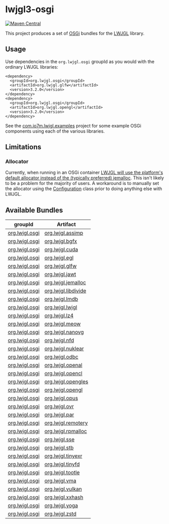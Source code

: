 lwjgl3-osgi
===

[![Maven Central](https://maven-badges.herokuapp.com/maven-central/org.lwjgl.osgi/org.lwjgl.parent/badge.png)](https://maven-badges.herokuapp.com/maven-central/org.lwjgl.osgi/org.lwjgl.parent)

This project produces a set of [OSGi](https://www.osgi.org) bundles for
the [LWJGL](https://lwjgl.org) library.

## Usage

Use dependencies in the `org.lwjgl.osgi` groupId as you would with
the ordinary LWJGL libraries:

```
<dependency>
  <groupId>org.lwjgl.osgi</groupId>
  <artifactId>org.lwjgl.glfw</artifactId>
  <version>3.2.0</version>
</dependency>
<dependency>
  <groupId>org.lwjgl.osgi</groupId>
  <artifactId>org.lwjgl.opengl</artifactId>
  <version>3.2.0</version>
</dependency>
```

See the [com.io7m.lwjgl.examples](https://github.com/io7m/com.io7m.lwjgl.examples) project
for some example OSGi components using each of the various libraries.

## Limitations

### Allocator

Currently, when running in an OSGi container [LWJGL will use
the platform's default allocator instead of the (typically preferred)
jemalloc](https://github.com/LWJGL/lwjgl3-osgi/issues/10#issuecomment-450435669).
This isn't likely to be a problem for the majority of users. A workaround
is to manually set the allocator using the [Configuration](https://javadoc.lwjgl.org/org/lwjgl/system/Configuration.html)
class prior to doing anything else with LWJGL.

## Available Bundles

| groupId | Artifact |
|---------|----------|
| [org.lwjgl.osgi](http://search.maven.org/#search%7Cga%7C1%7Cg%3A%22org.lwjgl.osgi%22) | [org.lwjgl.assimp](http://search.maven.org/#artifactdetails%7Corg.lwjgl.osgi%7Corg.lwjgl.assimp%7C3.2.0%7Cjar) |
| [org.lwjgl.osgi](http://search.maven.org/#search%7Cga%7C1%7Cg%3A%22org.lwjgl.osgi%22) | [org.lwjgl.bgfx](http://search.maven.org/#artifactdetails%7Corg.lwjgl.osgi%7Corg.lwjgl.bgfx%7C3.2.0%7Cjar) |
| [org.lwjgl.osgi](http://search.maven.org/#search%7Cga%7C1%7Cg%3A%22org.lwjgl.osgi%22) | [org.lwjgl.cuda](http://search.maven.org/#artifactdetails%7Corg.lwjgl.osgi%7Corg.lwjgl.cuda%7C3.2.0%7Cjar) |
| [org.lwjgl.osgi](http://search.maven.org/#search%7Cga%7C1%7Cg%3A%22org.lwjgl.osgi%22) | [org.lwjgl.egl](http://search.maven.org/#artifactdetails%7Corg.lwjgl.osgi%7Corg.lwjgl.egl%7C3.2.0%7Cjar) |
| [org.lwjgl.osgi](http://search.maven.org/#search%7Cga%7C1%7Cg%3A%22org.lwjgl.osgi%22) | [org.lwjgl.glfw](http://search.maven.org/#artifactdetails%7Corg.lwjgl.osgi%7Corg.lwjgl.glfw%7C3.2.0%7Cjar) |
| [org.lwjgl.osgi](http://search.maven.org/#search%7Cga%7C1%7Cg%3A%22org.lwjgl.osgi%22) | [org.lwjgl.jawt](http://search.maven.org/#artifactdetails%7Corg.lwjgl.osgi%7Corg.lwjgl.jawt%7C3.2.0%7Cjar) |
| [org.lwjgl.osgi](http://search.maven.org/#search%7Cga%7C1%7Cg%3A%22org.lwjgl.osgi%22) | [org.lwjgl.jemalloc](http://search.maven.org/#artifactdetails%7Corg.lwjgl.osgi%7Corg.lwjgl.jemalloc%7C3.2.0%7Cjar) |
| [org.lwjgl.osgi](http://search.maven.org/#search%7Cga%7C1%7Cg%3A%22org.lwjgl.osgi%22) | [org.lwjgl.libdivide](http://search.maven.org/#artifactdetails%7Corg.lwjgl.osgi%7Corg.lwjgl.libdivide%7C3.2.0%7Cjar) |
| [org.lwjgl.osgi](http://search.maven.org/#search%7Cga%7C1%7Cg%3A%22org.lwjgl.osgi%22) | [org.lwjgl.lmdb](http://search.maven.org/#artifactdetails%7Corg.lwjgl.osgi%7Corg.lwjgl.lmdb%7C3.2.0%7Cjar) |
| [org.lwjgl.osgi](http://search.maven.org/#search%7Cga%7C1%7Cg%3A%22org.lwjgl.osgi%22) | [org.lwjgl.lwjgl](http://search.maven.org/#artifactdetails%7Corg.lwjgl.osgi%7Corg.lwjgl.lwjgl%7C3.2.0%7Cjar) |
| [org.lwjgl.osgi](http://search.maven.org/#search%7Cga%7C1%7Cg%3A%22org.lwjgl.osgi%22) | [org.lwjgl.lz4](http://search.maven.org/#artifactdetails%7Corg.lwjgl.osgi%7Corg.lwjgl.lz4%7C3.2.0%7Cjar) |
| [org.lwjgl.osgi](http://search.maven.org/#search%7Cga%7C1%7Cg%3A%22org.lwjgl.osgi%22) | [org.lwjgl.meow](http://search.maven.org/#artifactdetails%7Corg.lwjgl.osgi%7Corg.lwjgl.meow%7C3.2.0%7Cjar) |
| [org.lwjgl.osgi](http://search.maven.org/#search%7Cga%7C1%7Cg%3A%22org.lwjgl.osgi%22) | [org.lwjgl.nanovg](http://search.maven.org/#artifactdetails%7Corg.lwjgl.osgi%7Corg.lwjgl.nanovg%7C3.2.0%7Cjar) |
| [org.lwjgl.osgi](http://search.maven.org/#search%7Cga%7C1%7Cg%3A%22org.lwjgl.osgi%22) | [org.lwjgl.nfd](http://search.maven.org/#artifactdetails%7Corg.lwjgl.osgi%7Corg.lwjgl.nfd%7C3.2.0%7Cjar) |
| [org.lwjgl.osgi](http://search.maven.org/#search%7Cga%7C1%7Cg%3A%22org.lwjgl.osgi%22) | [org.lwjgl.nuklear](http://search.maven.org/#artifactdetails%7Corg.lwjgl.osgi%7Corg.lwjgl.nuklear%7C3.2.0%7Cjar) |
| [org.lwjgl.osgi](http://search.maven.org/#search%7Cga%7C1%7Cg%3A%22org.lwjgl.osgi%22) | [org.lwjgl.odbc](http://search.maven.org/#artifactdetails%7Corg.lwjgl.osgi%7Corg.lwjgl.odbc%7C3.2.0%7Cjar) |
| [org.lwjgl.osgi](http://search.maven.org/#search%7Cga%7C1%7Cg%3A%22org.lwjgl.osgi%22) | [org.lwjgl.openal](http://search.maven.org/#artifactdetails%7Corg.lwjgl.osgi%7Corg.lwjgl.openal%7C3.2.0%7Cjar) |
| [org.lwjgl.osgi](http://search.maven.org/#search%7Cga%7C1%7Cg%3A%22org.lwjgl.osgi%22) | [org.lwjgl.opencl](http://search.maven.org/#artifactdetails%7Corg.lwjgl.osgi%7Corg.lwjgl.opencl%7C3.2.0%7Cjar) |
| [org.lwjgl.osgi](http://search.maven.org/#search%7Cga%7C1%7Cg%3A%22org.lwjgl.osgi%22) | [org.lwjgl.opengles](http://search.maven.org/#artifactdetails%7Corg.lwjgl.osgi%7Corg.lwjgl.opengles%7C3.2.0%7Cjar) |
| [org.lwjgl.osgi](http://search.maven.org/#search%7Cga%7C1%7Cg%3A%22org.lwjgl.osgi%22) | [org.lwjgl.opengl](http://search.maven.org/#artifactdetails%7Corg.lwjgl.osgi%7Corg.lwjgl.opengl%7C3.2.0%7Cjar) |
| [org.lwjgl.osgi](http://search.maven.org/#search%7Cga%7C1%7Cg%3A%22org.lwjgl.osgi%22) | [org.lwjgl.opus](http://search.maven.org/#artifactdetails%7Corg.lwjgl.osgi%7Corg.lwjgl.opus%7C3.2.0%7Cjar) |
| [org.lwjgl.osgi](http://search.maven.org/#search%7Cga%7C1%7Cg%3A%22org.lwjgl.osgi%22) | [org.lwjgl.ovr](http://search.maven.org/#artifactdetails%7Corg.lwjgl.osgi%7Corg.lwjgl.ovr%7C3.2.0%7Cjar) |
| [org.lwjgl.osgi](http://search.maven.org/#search%7Cga%7C1%7Cg%3A%22org.lwjgl.osgi%22) | [org.lwjgl.par](http://search.maven.org/#artifactdetails%7Corg.lwjgl.osgi%7Corg.lwjgl.par%7C3.2.0%7Cjar) |
| [org.lwjgl.osgi](http://search.maven.org/#search%7Cga%7C1%7Cg%3A%22org.lwjgl.osgi%22) | [org.lwjgl.remotery](http://search.maven.org/#artifactdetails%7Corg.lwjgl.osgi%7Corg.lwjgl.remotery%7C3.2.0%7Cjar) |
| [org.lwjgl.osgi](http://search.maven.org/#search%7Cga%7C1%7Cg%3A%22org.lwjgl.osgi%22) | [org.lwjgl.rpmalloc](http://search.maven.org/#artifactdetails%7Corg.lwjgl.osgi%7Corg.lwjgl.rpmalloc%7C3.2.0%7Cjar) |
| [org.lwjgl.osgi](http://search.maven.org/#search%7Cga%7C1%7Cg%3A%22org.lwjgl.osgi%22) | [org.lwjgl.sse](http://search.maven.org/#artifactdetails%7Corg.lwjgl.osgi%7Corg.lwjgl.sse%7C3.2.0%7Cjar) |
| [org.lwjgl.osgi](http://search.maven.org/#search%7Cga%7C1%7Cg%3A%22org.lwjgl.osgi%22) | [org.lwjgl.stb](http://search.maven.org/#artifactdetails%7Corg.lwjgl.osgi%7Corg.lwjgl.stb%7C3.2.0%7Cjar) |
| [org.lwjgl.osgi](http://search.maven.org/#search%7Cga%7C1%7Cg%3A%22org.lwjgl.osgi%22) | [org.lwjgl.tinyexr](http://search.maven.org/#artifactdetails%7Corg.lwjgl.osgi%7Corg.lwjgl.tinyexr%7C3.2.0%7Cjar) |
| [org.lwjgl.osgi](http://search.maven.org/#search%7Cga%7C1%7Cg%3A%22org.lwjgl.osgi%22) | [org.lwjgl.tinyfd](http://search.maven.org/#artifactdetails%7Corg.lwjgl.osgi%7Corg.lwjgl.tinyfd%7C3.2.0%7Cjar) |
| [org.lwjgl.osgi](http://search.maven.org/#search%7Cga%7C1%7Cg%3A%22org.lwjgl.osgi%22) | [org.lwjgl.tootle](http://search.maven.org/#artifactdetails%7Corg.lwjgl.osgi%7Corg.lwjgl.tootle%7C3.2.0%7Cjar) |
| [org.lwjgl.osgi](http://search.maven.org/#search%7Cga%7C1%7Cg%3A%22org.lwjgl.osgi%22) | [org.lwjgl.vma](http://search.maven.org/#artifactdetails%7Corg.lwjgl.osgi%7Corg.lwjgl.vma%7C3.2.0%7Cjar) |
| [org.lwjgl.osgi](http://search.maven.org/#search%7Cga%7C1%7Cg%3A%22org.lwjgl.osgi%22) | [org.lwjgl.vulkan](http://search.maven.org/#artifactdetails%7Corg.lwjgl.osgi%7Corg.lwjgl.vulkan%7C3.2.0%7Cjar) |
| [org.lwjgl.osgi](http://search.maven.org/#search%7Cga%7C1%7Cg%3A%22org.lwjgl.osgi%22) | [org.lwjgl.xxhash](http://search.maven.org/#artifactdetails%7Corg.lwjgl.osgi%7Corg.lwjgl.xxhash%7C3.2.0%7Cjar) |
| [org.lwjgl.osgi](http://search.maven.org/#search%7Cga%7C1%7Cg%3A%22org.lwjgl.osgi%22) | [org.lwjgl.yoga](http://search.maven.org/#artifactdetails%7Corg.lwjgl.osgi%7Corg.lwjgl.yoga%7C3.2.0%7Cjar) |
| [org.lwjgl.osgi](http://search.maven.org/#search%7Cga%7C1%7Cg%3A%22org.lwjgl.osgi%22) | [org.lwjgl.zstd](http://search.maven.org/#artifactdetails%7Corg.lwjgl.osgi%7Corg.lwjgl.zstd%7C3.2.0%7Cjar) |
